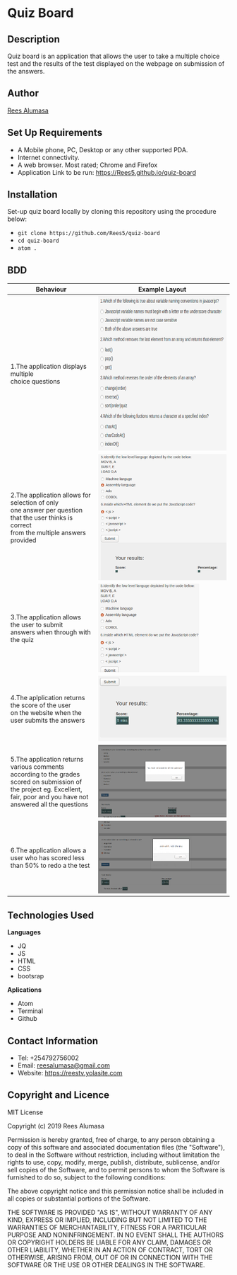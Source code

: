 # Quiz Board
## Description
Quiz board is an application that allows the user to take a multiple choice test and the results of the test displayed on the webpage on submission of the answers.
## Author
[Rees Alumasa](https://github.com/Rees5)

## Set Up Requirements
* A Mobile phone, PC, Desktop or any other supported PDA.
* Internet connectivity.
* A web browser. Most rated; Chrome and Firefox
* Application Link to be run: https://Rees5.github.io/quiz-board
## Installation
Set-up quiz board locally by cloning this repository using the procedure below:

   * `git clone https://github.com/Rees5/quiz-board`
   * `cd quiz-board`
   * `atom .`


## BDD
| Behaviour | Example Layout |
| --- | --- |
| 1.The application displays multiple <br> choice questions | <img src="img/q1.png" height="350px" width="350"> |
| 2.The application allows for selection of only <br> one answer per question that the user thinks is correct <br> from the multiple answers provided | <img src="img/q2.png"> |
| 3.The application allows the user to submit <br> answers when through with the quiz | <img src="img/q3.png" height="200px"> |
| 4.The aplplication returns the score of the user <br> on the website when the user submits the answers | <img src="img/q4.png"> |
| 5.The application returns various comments<br>according to the grades scored on submission of<br>the project eg. Excellent, fair, poor and you have not answered all the questions | <img src="img/q5.png"> |
| 6.The application allows a user who has scored less than 50% to redo a the test | <img src="img/q6.png"> |

## Technologies Used
 **Languages**
 * JQ
 * JS
 * HTML
 * CSS
 * bootsrap
 
**Aplications**
* Atom
* Terminal
* Github

## Contact Information
* Tel: +254792756002
* Email: reesalumasa@gmail.com
* Website: https://reestv.yolasite.com

## Copyright and Licence


MIT License

Copyright (c) 2019 Rees Alumasa

Permission is hereby granted, free of charge, to any person obtaining a copy of this software and associated documentation files (the "Software"), to deal in the Software without restriction, including without limitation the rights to use, copy, modify, merge, publish, distribute, sublicense, and/or sell copies of the Software, and to permit persons to whom the Software is furnished to do so, subject to the following conditions:

The above copyright notice and this permission notice shall be included in all copies or substantial portions of the Software.

THE SOFTWARE IS PROVIDED "AS IS", WITHOUT WARRANTY OF ANY KIND, EXPRESS OR IMPLIED, INCLUDING BUT NOT LIMITED TO THE WARRANTIES OF MERCHANTABILITY, FITNESS FOR A PARTICULAR PURPOSE AND NONINFRINGEMENT. IN NO EVENT SHALL THE AUTHORS OR COPYRIGHT HOLDERS BE LIABLE FOR ANY CLAIM, DAMAGES OR OTHER LIABILITY, WHETHER IN AN ACTION OF CONTRACT, TORT OR OTHERWISE, ARISING FROM, OUT OF OR IN CONNECTION WITH THE SOFTWARE OR THE USE OR OTHER DEALINGS IN THE SOFTWARE.
